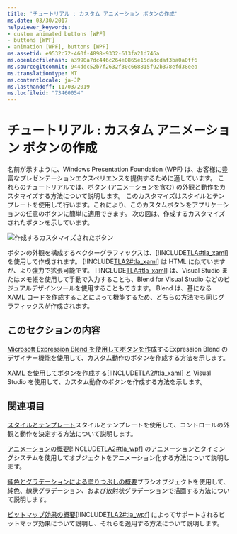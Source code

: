 ```yaml
---
title: 'チュートリアル : カスタム アニメーション ボタンの作成'
ms.date: 03/30/2017
helpviewer_keywords:
- custom animated buttons [WPF]
- buttons [WPF]
- animation [WPF], buttons [WPF]
ms.assetid: e9532c72-460f-4898-9332-613fa21d746a
ms.openlocfilehash: a3990a7dc446c264e0865e15dadcdaf3ba0a0ff6
ms.sourcegitcommit: 944ddc52b7f2632f30c668815f92b378efd38eea
ms.translationtype: MT
ms.contentlocale: ja-JP
ms.lasthandoff: 11/03/2019
ms.locfileid: "73460054"
---
```

# <a name="walkthroughs-create-a-custom-animated-button"></a>チュートリアル : カスタム アニメーション ボタンの作成
名前が示すように、Windows Presentation Foundation (WPF) は、お客様に豊富なプレゼンテーションエクスペリエンスを提供するために適しています。 これらのチュートリアルでは、ボタン (アニメーションを含む) の外観と動作をカスタマイズする方法について説明します。 このカスタマイズはスタイルとテンプレートを使用して行います。これにより、このカスタムボタンをアプリケーションの任意のボタンに簡単に適用できます。 次の図は、作成するカスタマイズされたボタンを示しています。

 ![作成するカスタマイズされたボタン](./media/custom-button-blend-intro.jpg "custom_button_blend_Intro")

 ボタンの外観を構成するベクターグラフィックスは、[!INCLUDE[TLA#tla_xaml](../../../../includes/tlasharptla-xaml-md.md)]を使用して作成されます。 [!INCLUDE[TLA2#tla_xaml](../../../../includes/tla2sharptla-xaml-md.md)] は HTML に似ていますが、より強力で拡張可能です。 [!INCLUDE[TLA#tla_xaml](../../../../includes/tlasharptla-xaml-md.md)] は、Visual Studio またはメモ帳を使用して手動で入力することも、Blend for Visual Studio などのビジュアルデザインツールを使用することもできます。 Blend は、基になる XAML コードを作成することによって機能するため、どちらの方法でも同じグラフィックスが作成されます。

## <a name="in-this-section"></a>このセクションの内容
 [Microsoft Expression Blend を使用してボタンを作成](walkthrough-create-a-button-by-using-microsoft-expression-blend.md)するExpression Blend のデザイナー機能を使用して、カスタム動作のボタンを作成する方法を示します。

 [XAML を使用してボタンを作成](walkthrough-create-a-button-by-using-xaml.md)する[!INCLUDE[TLA2#tla_xaml](../../../../includes/tla2sharptla-xaml-md.md)] と Visual Studio を使用して、カスタム動作のボタンを作成する方法を示します。

## <a name="related-sections"></a>関連項目
 [スタイルとテンプレート](../../../desktop-wpf/fundamentals/styles-templates-overview.md)スタイルとテンプレートを使用して、コントロールの外観と動作を決定する方法について説明します。

 [アニメーションの概要](../graphics-multimedia/animation-overview.md)[!INCLUDE[TLA2#tla_wpf](../../../../includes/tla2sharptla-wpf-md.md)] のアニメーションとタイミングシステムを使用してオブジェクトをアニメーション化する方法について説明します。

 [純色とグラデーションによる塗りつぶしの概要](../graphics-multimedia/painting-with-solid-colors-and-gradients-overview.md)ブラシオブジェクトを使用して、純色、線状グラデーション、および放射状グラデーションで描画する方法について説明します。

 [ビットマップ効果の概要](../graphics-multimedia/bitmap-effects-overview.md)[!INCLUDE[TLA2#tla_wpf](../../../../includes/tla2sharptla-wpf-md.md)] によってサポートされるビットマップ効果について説明し、それらを適用する方法について説明します。
